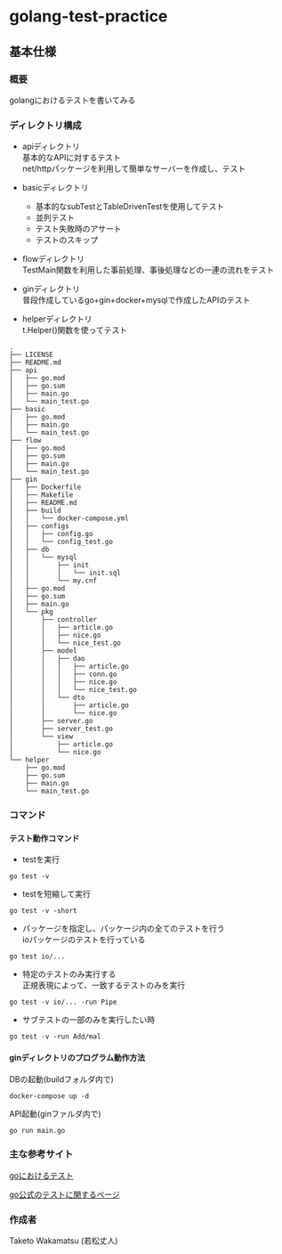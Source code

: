 # golang-test-practice

## 基本仕様

### 概要
golangにおけるテストを書いてみる

### ディレクトリ構成
- apiディレクトリ  
基本的なAPIに対するテスト  
net/httpパッケージを利用して簡単なサーバーを作成し、テスト

- basicディレクトリ  
    - 基本的なsubTestとTableDrivenTestを使用してテスト  
    - 並列テスト  
    - テスト失敗時のアサート  
    - テストのスキップ  

- flowディレクトリ  
TestMain関数を利用した事前処理、事後処理などの一連の流れをテスト

- ginディレクトリ  
普段作成しているgo+gin+docker+mysqlで作成したAPIのテスト

- helperディレクトリ  
t.Helper()関数を使ってテスト

```cassandraql
.
├── LICENSE
├── README.md
├── api
│   ├── go.mod
│   ├── go.sum
│   ├── main.go
│   └── main_test.go
├── basic
│   ├── go.mod
│   ├── main.go
│   └── main_test.go
├── flow
│   ├── go.mod
│   ├── go.sum
│   ├── main.go
│   └── main_test.go
├── gin
│   ├── Dockerfile
│   ├── Makefile
│   ├── README.md
│   ├── build
│   │   └── docker-compose.yml
│   ├── configs
│   │   ├── config.go
│   │   └── config_test.go
│   ├── db
│   │   └── mysql
│   │       ├── init
│   │       │   └── init.sql
│   │       └── my.cnf
│   ├── go.mod
│   ├── go.sum
│   ├── main.go
│   └── pkg
│       ├── controller
│       │   ├── article.go
│       │   ├── nice.go
│       │   └── nice_test.go
│       ├── model
│       │   ├── dao
│       │   │   ├── article.go
│       │   │   ├── conn.go
│       │   │   ├── nice.go
│       │   │   └── nice_test.go
│       │   └── dto
│       │       ├── article.go
│       │       └── nice.go
│       ├── server.go
│       ├── server_test.go
│       └── view
│           ├── article.go
│           └── nice.go
└── helper
    ├── go.mod
    ├── go.sum
    ├── main.go
    └── main_test.go
```
### コマンド

#### テスト動作コマンド
- testを実行
```cassandraql
go test -v
```

- testを短縮して実行
```cassandraql
go test -v -short
```

- パッケージを指定し、パッケージ内の全てのテストを行う  
ioパッケージのテストを行っている
```cassandraql
go test io/...
```

- 特定のテストのみ実行する  
正規表現によって、一致するテストのみを実行
```cassandraql
go test -v io/... -run Pipe
```

- サブテストの一部のみを実行したい時
```cassandraql
go test -v -run Add/mal
```

#### ginディレクトリのプログラム動作方法

DBの起動(buildフォルダ内で)
```cassandraql
docker-compose up -d
```

API起動(ginファルダ内で)
```cassandraql
go run main.go
```

### 主な参考サイト
[goにおけるテスト](https://future-architect.github.io/articles/20200601/#%E3%83%86%E3%82%B9%E3%83%88%E3%81%8C%E3%81%97%E3%81%9F%E3%81%84)

[go公式のテストに関するページ](https://pkg.go.dev/testing@master#T.Helper)

### 作成者
Taketo Wakamatsu (若松丈人)
